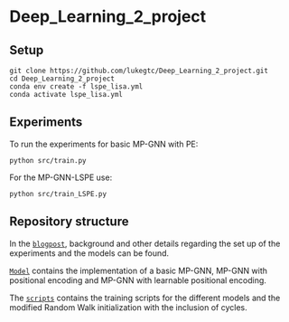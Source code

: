 # Deep_Learning_2_project

## Setup

``` Installing and configuring repo
git clone https://github.com/lukegtc/Deep_Learning_2_project.git
cd Deep_Learning_2_project
conda env create -f lspe_lisa.yml
conda activate lspe_lisa.yml
```

## Experiments
To run the experiments for basic MP-GNN with PE:
```
python src/train.py 
```

For the MP-GNN-LSPE use:
```
python src/train_LSPE.py 
```

## Repository structure
In the [`blogpost`](./blogpost.md), background and other details regarding the set up of the experiments and the models can be found.

[`Model`](src/unused/mpgnn.py) contains the implementation of a basic MP-GNN, MP-GNN with positional encoding and MP-GNN with learnable positional encoding.

The [`scripts`](./src/scripts) contains the training scripts for the different models and the modified Random Walk initialization with the inclusion of cycles.
